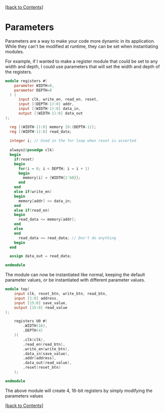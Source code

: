 [[back to Contents]](https://github.com/Amulek1416/verilog-help-sheet/blob/main/README.md)
# Parameters
Parameters are a way to make your code more dynamic in its application. While they can't be modified at runtime, they can be set when instantiating modules.

For example, if I wanted to make a register module that could be set to any width and depth, I could use parameters that will set the width and depth of the registers.

```verilog
module registers #(
    parameter WIDTH=8,
    parameter DEPTH=8
  ) (
      input clk, write_en, read_en, reset,
      input [(DEPTH-1):0] addr,
      input [(WIDTH-1):0] data_in,
      output [(WIDTH-1):0] data_out
);

  reg [(WIDTH-1):0] memory [0:(DEPTH-1)];
  reg [(WIDTH-1):0] read_data;
  
  integer i; // Used in the for loop when reset is asserted
  
  always@(posedge clk)
  begin
    if(reset)
    begin
      for(i = 0; i < DEPTH; i = i + 1)
      begin
        memory[i] = {WIDTH{1'b0}};
      end
    end
    else if(write_en)
    begin
      memory[addr] <= data_in;
    end
    else if(read_en)
    begin
      read_data <= memory[addr];
    end
    else
    end
      read_data <= read_data; // Don't do anything
    begin
  end

  assign data_out = read_data;

endmodule  
```

The module can now be instantiated like normal, keeping the default parameter values, or be instantiated with different parameter values.
```verilog
module top(
    input clk, reset_btn, write_btn, read_btn,
    input [1:0] address,
    input [15:0] save_value,
    output [15:0] read_value
);

    registers U0 #(
        .WIDTH(16),
        .DEPTH(4)
    )(
        .clk(clk),
        .read_en(read_btn),
        .write_en(write_btn),
        .data_in(save_value),
        .addr(address),
        .data_out(read_value),
        .reset(reset_btn)
    );

endmodule
```
The above module will create 4, 16-bit registers by simply modifying the parameters values

[[back to Contents]](https://github.com/Amulek1416/verilog-help-sheet/blob/main/README.md)
